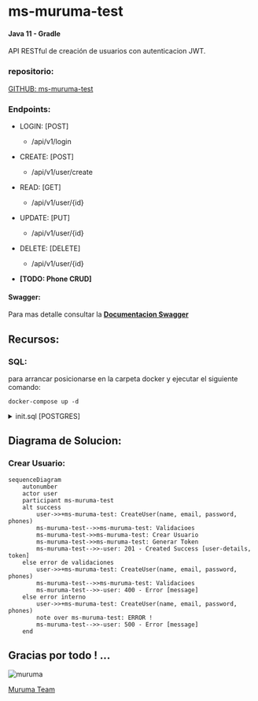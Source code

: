 # ms-muruma-test

#### Java 11 - Gradle

API RESTful de creación de usuarios con autenticacion JWT.

### repositorio:

[GITHUB: ms-muruma-test](https://github.com/samuel363/ms-muruma-test)

### Endpoints:

- LOGIN: [POST]
    - /api/v1/login
- CREATE: [POST]
    - /api/v1/user/create
- READ: [GET]
    - /api/v1/user/{id}
- UPDATE: [PUT]
    - /api/v1/user/{id}
- DELETE: [DELETE]
    - /api/v1/user/{id}

- **[TODO: Phone CRUD]**

#### Swagger:

Para mas detalle consultar la
**[Documentacion Swagger](http://localhost:8080/swagger-ui/index.html#/user-controller-adapter)**

## Recursos:

### SQL:
para arrancar posicionarse en la carpeta docker y ejecutar el siguiente comando:
```shell
docker-compose up -d
```

<details><summary>init.sql [POSTGRES]</summary>

```sql
CREATE EXTENSION IF NOT EXISTS "uuid-ossp";

CREATE TABLE IF NOT EXISTS "user"(
    id UUID PRIMARY KEY DEFAULT uuid_generate_v4(),
    name VARCHAR(100) not null,
    email VARCHAR(100) UNIQUE not null,
    password VARCHAR(100) not null,
    created timestamp not null DEFAULT now(),
    modified timestamp not null DEFAULT now(),
    last_login timestamp not null DEFAULT now(),
    token text,
    is_active boolean not null
);

CREATE TABLE IF NOT EXISTS phone(
    id UUID PRIMARY KEY DEFAULT uuid_generate_v4(),
    number INT not null,
    city_code VARCHAR(100) not null,
    country_code VARCHAR(100) not null,
    user_id UUID,
    CONSTRAINT fk_user FOREIGN KEY(user_id) REFERENCES "user"(id) ON DELETE CASCADE
);

COMMIT;
```

</details>

## Diagrama de Solucion:

### Crear Usuario:

```mermaid
sequenceDiagram
    autonumber
    actor user
    participant ms-muruma-test
    alt success
        user->>+ms-muruma-test: CreateUser(name, email, password, phones)
        ms-muruma-test-->>ms-muruma-test: Validacioes
        ms-muruma-test->>ms-muruma-test: Crear Usuario
        ms-muruma-test->>ms-muruma-test: Generar Token
        ms-muruma-test-->>-user: 201 - Created Success [user-details, token]
    else error de validaciones
        user->>+ms-muruma-test: CreateUser(name, email, password, phones)
        ms-muruma-test-->>ms-muruma-test: Validacioes
        ms-muruma-test-->>-user: 400 - Error [message]
    else error interno
        user->>+ms-muruma-test: CreateUser(name, email, password, phones)
        note over ms-muruma-test: ERROR !
        ms-muruma-test-->>-user: 500 - Error [message]
    end
```

## Gracias por todo ! ...

![muruma](https://muruna.cl/wp-content/uploads/2020/02/muruna_logo-375x100.png "Muruma")

[Muruma Team](https://muruna.cl)
